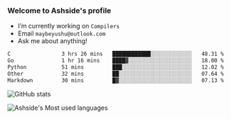 ### Welcome to Ashside's profile

- I’m currently working on `Compilers`
- Email `maybeyushu@outlook.com`
- Ask me about anything!

<!--START_SECTION:waka-->

```txt
C                3 hrs 26 mins   ████████████░░░░░░░░░░░░░   48.31 %
Go               1 hr 16 mins    ████▓░░░░░░░░░░░░░░░░░░░░   18.00 %
Python           51 mins         ███░░░░░░░░░░░░░░░░░░░░░░   12.02 %
Other            32 mins         ██░░░░░░░░░░░░░░░░░░░░░░░   07.64 %
Markdown         30 mins         █▓░░░░░░░░░░░░░░░░░░░░░░░   07.13 %
```

<!--END_SECTION:waka-->

![GitHub stats](https://github-readme-stats.vercel.app/api?username=Ashside)

![Ashside's Most used languages](https://github-readme-stats.vercel.app/api/top-langs/?username=Ashside&layout=compact&hide_border=true&langs_count=10)


